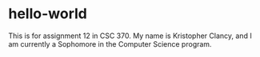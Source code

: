# hello-world
This is for assignment 12 in CSC 370.
My name is Kristopher Clancy, and I am currently a Sophomore in the Computer Science program.

